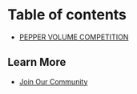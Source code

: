 # Table of contents

* [PEPPER VOLUME COMPETITION](README.md)

## Learn More

* [Join Our Community](learn-more/join-our-community.md)
